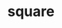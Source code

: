 ---
title: "square"
hashtag: square
layout: hashtag
type-of:
  - rhombus
tags:
  - rhombus
  - geometry
---